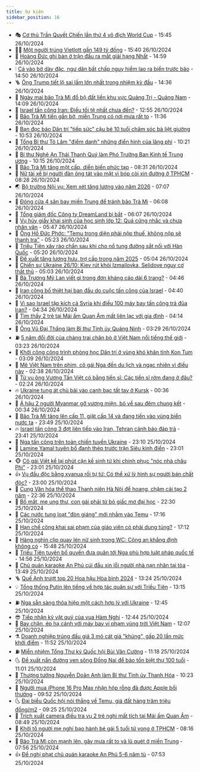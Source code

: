 ```yaml
---
title: Sự kiện
sidebar_position: 16
---
```


<!-- dantri-su-kien:START -->
- 🎭 [Cơ thủ Trần Quyết Chiến lần thứ 4 vô địch World Cup](https://dantri.com.vn/the-thao/co-thu-tran-quyet-chien-lan-thu-4-vo-dich-world-cup-20241026224449294.htm) - 15:45 26/10/2024
- 👨‍🏫 [Một người trúng Vietlott gần 149 tỷ đồng](https://dantri.com.vn/kinh-doanh/mot-nguoi-trung-vietlott-gan-149-ty-dong-20241026222249240.htm) - 15:40 26/10/2024
- 🌮 [Hoàng Đức ghi bàn ở trận đấu ra mắt giải hạng Nhất](https://dantri.com.vn/the-thao/hoang-duc-ghi-ban-o-tran-dau-ra-mat-giai-hang-nhat-20241026222121468.htm) - 14:59 26/10/2024
- 🕯 [Cá vào bờ dày đặc, ngư dân bất chấp nguy hiểm lao ra biển trước bão](https://dantri.com.vn/lao-dong-viec-lam/ca-vao-bo-day-dac-ngu-dan-bat-chap-nguy-hiem-lao-ra-bien-truoc-bao-20241026175123094.htm) - 14:50 26/10/2024
- 🪜 [Ông Trump tiết lộ sai lầm lớn nhất trong nhiệm kỳ đầu](https://dantri.com.vn/the-gioi/ong-trump-tiet-lo-sai-lam-lon-nhat-trong-nhiem-ky-dau-20241026212738745.htm) - 14:36 26/10/2024
- 🐘 [Ngày mai bão Trà Mi đổ bộ đất liền khu vực Quảng Trị - Quảng Nam](https://dantri.com.vn/xa-hoi/ngay-mai-bao-tra-mi-do-bo-dat-lien-khu-vuc-quang-tri-quang-nam-20241026205902866.htm) - 14:09 26/10/2024
- 🤔 [Israel tấn công Iran: Điều tồi tệ nhất chưa đến?](https://dantri.com.vn/the-gioi/israel-tan-cong-iran-dieu-toi-te-nhat-chua-den-20241026194508584.htm) - 12:55 26/10/2024
- 🧠 [Bão Trà Mi tiến gần bờ, miền Trung có nơi mưa rất to](https://dantri.com.vn/xa-hoi/bao-tra-mi-tien-gan-bo-mien-trung-co-noi-mua-rat-to-20241026182126916.htm) - 11:36 26/10/2024
- 📝 [Bạn đọc báo Dân trí &quot;tiếp sức&quot; cậu bé 10 tuổi chăm sóc bà liệt giường](https://dantri.com.vn/tam-long-nhan-ai/ban-doc-bao-dan-tri-tiep-suc-cau-be-10-tuoi-cham-soc-ba-liet-giuong-20241026093008846.htm) - 10:53 26/10/2024
- 🦏 [Tổng Bí thư Tô Lâm &quot;điểm danh&quot; những điển hình của lãng phí](https://dantri.com.vn/xa-hoi/tong-bi-thu-to-lam-diem-danh-nhung-dien-hinh-cua-lang-phi-20241026154148865.htm) - 10:21 26/10/2024
- 🥰 [Bí thư Nghệ An Thái Thanh Quý làm Phó Trưởng Ban Kinh tế Trung ương](https://dantri.com.vn/xa-hoi/bi-thu-nghe-an-thai-thanh-quy-lam-pho-truong-ban-kinh-te-trung-uong-20241026170737486.htm) - 10:15 26/10/2024
- 🤗 [Bão Trà Mi tăng một cấp, diễn biến phức tạp](https://dantri.com.vn/xa-hoi/bao-tra-mi-tang-mot-cap-dien-bien-phuc-tap-20241026152729669.htm) - 08:31 26/10/2024
- 🌈 [Nữ tài xế bị người đàn ông tát vào mặt vì bóp còi xin đường ở TPHCM](https://dantri.com.vn/phap-luat/nu-tai-xe-bi-nguoi-dan-ong-tat-vao-mat-vi-bop-coi-xin-duong-o-tphcm-20241026150432269.htm) - 08:28 26/10/2024
- 🌏 [Bộ trưởng Nội vụ: Xem xét tăng lương vào năm 2026](https://dantri.com.vn/xa-hoi/bo-truong-noi-vu-xem-xet-tang-luong-vao-nam-2026-20241026132749495.htm) - 07:07 26/10/2024
- 💄 [Đóng cửa 4 sân bay miền Trung để tránh bão Trà Mi](https://dantri.com.vn/xa-hoi/dong-cua-4-san-bay-mien-trung-de-tranh-bao-tra-mi-20241026130547601.htm) - 06:08 26/10/2024
- 👺 [Tổng giám đốc Công ty DreamLand bị bắt](https://dantri.com.vn/phap-luat/tong-giam-doc-cong-ty-dreamland-bi-bat-20241026123500797.htm) - 06:07 26/10/2024
- 👹 [Vụ hủy giấy khai sinh của học sinh lớp 12: Quá cứng nhắc và chưa nhân văn](https://dantri.com.vn/xa-hoi/vu-huy-giay-khai-sinh-cua-hoc-sinh-lop-12-qua-cung-nhac-va-chua-nhan-van-20241026120231914.htm) - 05:47 26/10/2024
- 🌊 [Ông Hồ Đức Phớc: &quot;Temu trong diện phải nộp thuế, không nộp sẽ thanh tra&quot;](https://dantri.com.vn/xa-hoi/ong-ho-duc-phoc-temu-trong-dien-phai-nop-thue-khong-nop-se-thanh-tra-20241026115429051.htm) - 05:23 26/10/2024
- 🤠 [Triều Tiên xây rào chắn sau khi cho nổ tung đường sắt nối với Hàn Quốc](https://dantri.com.vn/the-gioi/trieu-tien-xay-rao-chan-sau-khi-cho-no-tung-duong-sat-noi-voi-han-quoc-20241026121800700.htm) - 05:20 26/10/2024
- 🎊 [Đề xuất tăng lương hưu, trợ cấp trong năm 2025](https://dantri.com.vn/an-sinh/de-xuat-tang-luong-huu-tro-cap-trong-nam-2025-20241026114536235.htm) - 05:04 26/10/2024
- 🐘 [Chiến sự Ukraine 26/10: Kiev rút khỏi Izmailovka, Selidove nguy cơ thất thủ](https://dantri.com.vn/the-gioi/chien-su-ukraine-2610-kiev-rut-khoi-izmailovka-selidove-nguy-co-that-thu-20241026113808607.htm) - 05:03 26/10/2024
- 💂 [Bà Trương Mỹ Lan viết gì trong đơn kháng cáo dài 6 trang?](https://dantri.com.vn/phap-luat/ba-truong-my-lan-viet-gi-trong-don-khang-cao-dai-6-trang-20241023213708467.htm) - 04:46 26/10/2024
- 👹 [Iran công bố thiệt hại ban đầu do cuộc tấn công của Israel](https://dantri.com.vn/the-gioi/iran-cong-bo-thiet-hai-ban-dau-do-cuoc-tan-cong-cua-israel-20241026113729251.htm) - 04:40 26/10/2024
- 🦒 [Vì sao Israel tập kích cả Syria khi điều 100 máy bay tấn công trả đũa Iran?](https://dantri.com.vn/the-gioi/vi-sao-israel-tap-kich-ca-syria-khi-dieu-100-may-bay-tan-cong-tra-dua-iran-20241026105034739.htm) - 04:34 26/10/2024
- 🗽 [Tìm thấy 2 trẻ tại Mái ấm Quan Âm mất liên lạc với gia đình](https://dantri.com.vn/xa-hoi/tim-thay-2-tre-tai-mai-am-quan-am-mat-lien-lac-voi-gia-dinh-20241026110711659.htm) - 04:14 26/10/2024
- 💄 [Ông Vũ Đại Thắng làm Bí thư Tỉnh ủy Quảng Ninh](https://dantri.com.vn/xa-hoi/ong-vu-dai-thang-lam-bi-thu-tinh-uy-quang-ninh-20241026101747740.htm) - 03:29 26/10/2024
- ⛽️ [5 năm đổi đời của chàng trai chăn bò ở Việt Nam nổi tiếng thế giới](https://dantri.com.vn/doi-song/5-nam-doi-doi-cua-chang-trai-chan-bo-o-viet-nam-noi-tieng-the-gioi-20241026094809062.htm) - 03:23 26/10/2024
- 🥷 [Khởi công công trình phòng học Dân trí ở vùng khó khăn tỉnh Kon Tum](https://dantri.com.vn/tam-long-nhan-ai/khoi-cong-cong-trinh-phong-hoc-dan-tri-o-vung-kho-khan-tinh-kon-tum-20241025222154750.htm) - 03:09 26/10/2024
- 🤖 [Mê Việt Nam trên phim, cô gái Nga đến du lịch và ngạc nhiên vì điều này](https://dantri.com.vn/du-lich/me-viet-nam-tren-phim-co-gai-nga-den-du-lich-va-ngac-nhien-vi-dieu-nay-20241026014605904.htm) - 02:38 26/10/2024
- 🌊 [Từ vụ ông Vương Tấn Việt có bằng tiến sĩ: Các tiến sĩ rởm đang ở đâu?](https://dantri.com.vn/xa-hoi/tu-vu-ong-vuong-tan-viet-co-bang-tien-si-cac-tien-si-rom-dang-o-dau-20241026085311490.htm) - 02:24 26/10/2024
- 🔥 [Ukraine tung át chủ bài vào canh bạc tất tay ở Kursk](https://dantri.com.vn/the-gioi/ukraine-tung-at-chu-bai-vao-canh-bac-tat-tay-o-kursk-20241025123011398.htm) - 00:36 26/10/2024
- 🦏 [Á hậu 2 người Myanmar gỡ vương miện, bỏ về sau đêm chung kết](https://dantri.com.vn/giai-tri/a-hau-2-nguoi-myanmar-go-vuong-mien-bo-ve-sau-dem-chung-ket-20241026013445181.htm) - 00:34 26/10/2024
- 🐘 [Bão Trà Mi tăng lên cấp 11, giật cấp 14 và đang tiến vào vùng biển nước ta](https://dantri.com.vn/xa-hoi/bao-tra-mi-tang-len-cap-11-giat-cap-14-va-dang-tien-vao-vung-bien-nuoc-ta-20241026064119067.htm) - 23:49 25/10/2024
- 🔥 [Israel tấn công 3 đợt liên tiếp vào Iran, Tehran cảnh báo đáp trả](https://dantri.com.vn/the-gioi/israel-tan-cong-3-dot-lien-tiep-vao-iran-tehran-canh-bao-dap-tra-20241026064340999.htm) - 23:41 25/10/2024
- 💼 [Nga tấn công trên toàn chiến tuyến Ukraine](https://dantri.com.vn/the-gioi/nga-tan-cong-tren-toan-chien-tuyen-ukraine-20241026054427342.htm) - 23:10 25/10/2024
- 🚀 [Lamine Yamal tuyên bố đanh thép trước trận Siêu kinh điển](https://dantri.com.vn/the-thao/lamine-yamal-tuyen-bo-danh-thep-truoc-tran-sieu-kinh-dien-20241025193400400.htm) - 23:01 25/10/2024
- 🐵 [Cô gái Việt kể lại phút cận kề sinh tử khi chinh phục &quot;nóc nhà châu Phi&quot;](https://dantri.com.vn/du-lich/co-gai-viet-ke-lai-phut-can-ke-sinh-tu-khi-chinh-phuc-noc-nha-chau-phi-20241023190644945.htm) - 23:01 25/10/2024
- 👍 [Vụ đầu độc bằng xyanua rồi tự tử: Có thể xử lý hình sự người bán chất độc?](https://dantri.com.vn/ban-doc/vu-dau-doc-bang-xyanua-roi-tu-tu-co-the-xu-ly-hinh-su-nguoi-ban-chat-doc-20241025193611674.htm) - 23:00 25/10/2024
- 🚦 [Cung Văn hóa thể thao Thanh niên Hà Nội để hoang, chậm cải tạo 2 năm](https://dantri.com.vn/xa-hoi/cung-van-hoa-the-thao-thanh-nien-ha-noi-de-hoang-cham-cai-tao-2-nam-20241022091130019.htm) - 22:36 25/10/2024
- 🥸 [Bố mất, mẹ ung thư, con gái phải từ bỏ giấc mơ đại học](https://dantri.com.vn/tam-long-nhan-ai/bo-mat-me-ung-thu-con-gai-phai-tu-bo-giac-mo-dai-hoc-20241022151536532.htm) - 22:30 25/10/2024
- 🥷 [Các nước tung loạt &quot;đòn giáng&quot; mới nhắm vào Temu](https://dantri.com.vn/kinh-doanh/cac-nuoc-tung-loat-don-giang-moi-nham-vao-temu-20241025151443609.htm) - 17:16 25/10/2024
- 🤡 [Hạn chế công khai sai phạm của giáo viên có phải dung túng?](https://dantri.com.vn/giao-duc/han-che-cong-khai-sai-pham-cua-giao-vien-co-phai-dung-tung-20241025145008084.htm) - 17:12 25/10/2024
- 🥳 [Hàng nghìn clip quay lén nữ sinh trong WC: Công an khẳng định không có](https://dantri.com.vn/giao-duc/hang-nghin-clip-quay-len-nu-sinh-trong-wc-cong-an-khang-dinh-khong-co-20241025224420285.htm) - 15:48 25/10/2024
- 🤩 [Triều Tiên tuyên bố quyền đưa quân tới Nga phù hợp luật pháp quốc tế](https://dantri.com.vn/the-gioi/trieu-tien-tuyen-bo-quyen-dua-quan-toi-nga-phu-hop-luat-phap-quoc-te-20241025214441258.htm) - 14:56 25/10/2024
- 🎡 [Chủ quán karaoke An Phú cúi đầu xin lỗi người nhà nạn nhân tại tòa](https://dantri.com.vn/phap-luat/chu-quan-karaoke-an-phu-cui-dau-xin-loi-nguoi-nha-nan-nhan-tai-toa-20241025195201956.htm) - 13:49 25/10/2024
- 🪜 [Quế Anh trượt top 20 Hoa hậu Hòa bình 2024](https://dantri.com.vn/giai-tri/que-anh-truot-top-20-hoa-hau-hoa-binh-2024-20241025180159945.htm) - 13:24 25/10/2024
- 💡 [Tổng thống Putin lên tiếng về hợp tác quân sự với Triều Tiên](https://dantri.com.vn/the-gioi/tong-thong-putin-len-tieng-ve-hop-tac-quan-su-voi-trieu-tien-20241025191251784.htm) - 13:15 25/10/2024
- ⛽️ [Nga sẵn sàng thỏa hiệp một cách hợp lý với Ukraine](https://dantri.com.vn/the-gioi/nga-san-sang-thoa-hiep-mot-cach-hop-ly-voi-ukraine-20241025172407533.htm) - 12:45 25/10/2024
- 😎 [Tiếp nhận kỷ vật quý của vua Hàm Nghi](https://dantri.com.vn/doi-song/tiep-nhan-ky-vat-quy-cua-vua-ham-nghi-20241025184548231.htm) - 12:44 25/10/2024
- 🗽 [Bay chặn, ép hạ cánh với máy bay vi phạm vùng trời Việt Nam](https://dantri.com.vn/xa-hoi/bay-chan-ep-ha-canh-voi-may-bay-vi-pham-vung-troi-viet-nam-20241025185549382.htm) - 12:07 25/10/2024
- ⚗️ [Doanh nghiệp trúng đấu giá 3 mỏ cát giá &quot;khủng&quot;, gấp 20 lần mức khởi điểm](https://dantri.com.vn/xa-hoi/doanh-nghiep-trung-dau-gia-3-mo-cat-gia-khung-gap-20-lan-muc-khoi-diem-20241025183102681.htm) - 11:52 25/10/2024
- ⛽️ [Miễn nhiệm Tổng Thư ký Quốc hội Bùi Văn Cường](https://dantri.com.vn/xa-hoi/mien-nhiem-tong-thu-ky-quoc-hoi-bui-van-cuong-20241025091821054.htm) - 11:18 25/10/2024
- 🌜 [Đề xuất nắn đường ven sông Đồng Nai để bảo tồn biệt thự 100 tuổi](https://dantri.com.vn/xa-hoi/de-xuat-nan-duong-ven-song-dong-nai-de-bao-ton-biet-thu-100-tuoi-20241025171508984.htm) - 11:01 25/10/2024
- 🦩 [Thượng tướng Nguyễn Doãn Anh làm Bí thư Tỉnh ủy Thanh Hóa](https://dantri.com.vn/xa-hoi/thuong-tuong-nguyen-doan-anh-lam-bi-thu-tinh-uy-thanh-hoa-20241025171044100.htm) - 10:23 25/10/2024
- 🦒 [Người mua iPhone 16 Pro Max nhận hộp rỗng đã được Apple bồi thường](https://dantri.com.vn/suc-manh-so/nguoi-mua-iphone-16-pro-max-nhan-hop-rong-da-duoc-apple-boi-thuong-20241025164917728.htm) - 09:52 25/10/2024
- 🌜 [Đại biểu Quốc hội nói thẳng về Temu, giá đất hàng trăm triệu đồng/m2](https://dantri.com.vn/kinh-doanh/dai-bieu-quoc-hoi-noi-thang-ve-temu-gia-dat-hang-tram-trieu-dongm2-20241025160700081.htm) - 09:25 25/10/2024
- 🐎 [Trích xuất camera điều tra vụ 2 trẻ nghi mất tích tại Mái ấm Quan Âm](https://dantri.com.vn/phap-luat/trich-xuat-camera-dieu-tra-vu-2-tre-nghi-mat-tich-tai-mai-am-quan-am-20241025152757691.htm) - 08:49 25/10/2024
- 🌋 [Khởi tố người mẹ nghi bạo hành bé gái 5 tuổi tử vong ở TPHCM](https://dantri.com.vn/phap-luat/khoi-to-nguoi-me-nghi-bao-hanh-be-gai-5-tuoi-tu-vong-o-tphcm-20241025150935862.htm) - 08:16 25/10/2024
- 🧰 [Bão Trà Mi còn mạnh lên, gây mưa rất to và lũ quét ở miền Trung](https://dantri.com.vn/xa-hoi/bao-tra-mi-con-manh-len-gay-mua-rat-to-va-lu-quet-o-mien-trung-20241025144439355.htm) - 07:56 25/10/2024
- 👍 [Đề nghị phạt chủ quán karaoke An Phú 5-6 năm tù](https://dantri.com.vn/phap-luat/de-nghi-phat-chu-quan-karaoke-an-phu-5-6-nam-tu-20241025143234001.htm) - 07:53 25/10/2024<!-- dantri-su-kien:END -->
